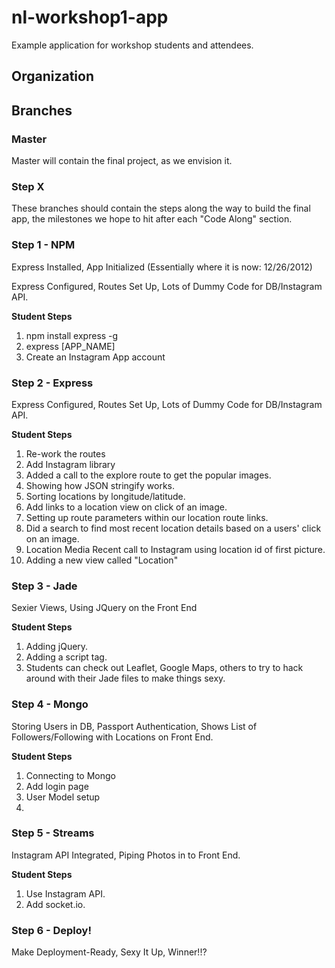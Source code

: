 # nl-workshop1-app

Example application for workshop students and attendees.

## Organization

## Branches

### Master

Master will contain the final project, as we envision it.

### Step X

These branches should contain the steps along the way to build the final app, the milestones we hope to hit after each "Code Along" section.

### Step 1 - NPM

Express Installed, App Initialized (Essentially where it is now: 12/26/2012)

Express Configured, Routes Set Up, Lots of Dummy Code for DB/Instagram API.

__Student Steps__

1. npm install express -g
2. express [APP_NAME]
3. Create an Instagram App account

### Step 2 - Express

Express Configured, Routes Set Up, Lots of Dummy Code for DB/Instagram API.

__Student Steps__

1. Re-work the routes
2. Add Instagram library
3. Added a call to the explore route to get the popular images.
4. Showing how JSON stringify works.
5. Sorting locations by longitude/latitude. 
6. Add links to a location view on click of an image.
7. Setting up route parameters within our location route links.
8. Did a search to find most recent location details based on a users' click on an image.
9. Location Media Recent call to Instagram using location id of first picture.
10. Adding a new view called "Location"	 


### Step 3 - Jade

Sexier Views, Using JQuery on the Front End

__Student Steps__

1. Adding jQuery.
2. Adding a script tag.
3. Students can check out Leaflet, Google Maps, others to try to hack around with their Jade files to make things sexy.

### Step 4 - Mongo

Storing Users in DB, Passport Authentication, Shows List of Followers/Following with Locations on Front End.

__Student Steps__

1. Connecting to Mongo
2. Add login page
3. User Model setup
4. 

### Step 5 - Streams

Instagram API Integrated, Piping Photos in to Front End.

__Student Steps__

1. Use Instagram API.
2. Add socket.io.


### Step 6 - Deploy!

Make Deployment-Ready, Sexy It Up, Winner!!?
